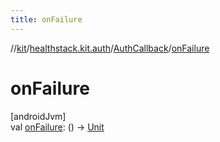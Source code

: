 ```yaml
---
title: onFailure
---
```

//[kit](../../../index.html)/[healthstack.kit.auth](../index.html)/[AuthCallback](index.html)/[onFailure](on-failure.html)



# onFailure



[androidJvm]\
val [onFailure](on-failure.html): () -&gt; [Unit](https://kotlinlang.org/api/latest/jvm/stdlib/kotlin/-unit/index.html)




